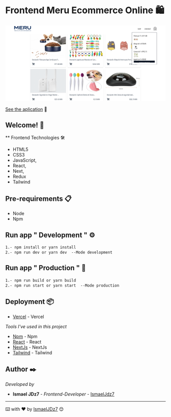 # Frontend Meru Ecommerce Online 🛍

![Captura de la app](public/img/Home.png)

[See the aplication](https://meru-ecommerce.vercel.app/) 👀

## Welcome! 👋

\*\* Frontend Technologies 🛠

- HTML5
- CSS3
- JavaScript,
- React,
- Next,
- Redux
- Tailwind

## Pre-requirements 📋

- Node
- Npm

## Run app " Development " ⚙️

```
1.- npm install or yarn install
2.- npm run dev or yarn dev  --Mode development
```
## Run app " Production " 🚀

```
1.- npm run build or yarn build
2.- npm run start or yarn start  --Mode production
```

## Deployment 📦

- [Vercel](https://vercel.com/) - Vercel

_Tools I've used in this project_

- [Npm](https://www.npmjs.com/) - Npm
- [React](https://es.reactjs.org/) - React
- [NextJs](https://nextjs.org/) - NextJs
- [Tailwind](https://tailwindcss.com/) - Tailwind

## Author ✒️

_Developed by_

- **Ismael JDz7** - _Frontend-Developer_ - [IsmaelJdz7](https://github.com/IsmaelJDz)

---

⌨️ with ❤️ by [IsmaelJDz7](https://github.com/IsmaelJDz) 😊
